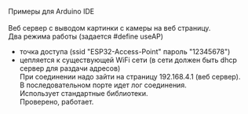 Примеры для Arduino IDE <br>
<br>
Веб сервер с выводом картинки с камеры на веб страницу.<br>
Два режима работы (задается #define useAP)<br>
- точка доступа (ssid "ESP32-Access-Point" пароль "12345678")<br>
- цепляется к существующей WiFi сети (в сети должен быть dhcp сервер для раздачи адресов)<br>
При соединении надо зайти на страницу 192.168.4.1 (веб сервер).<br>
В последовательном порте идет лог соединения.<br>
Использует стандартные библиотеки.<br>
Проверено, работает.<br>
<br>
<br>
